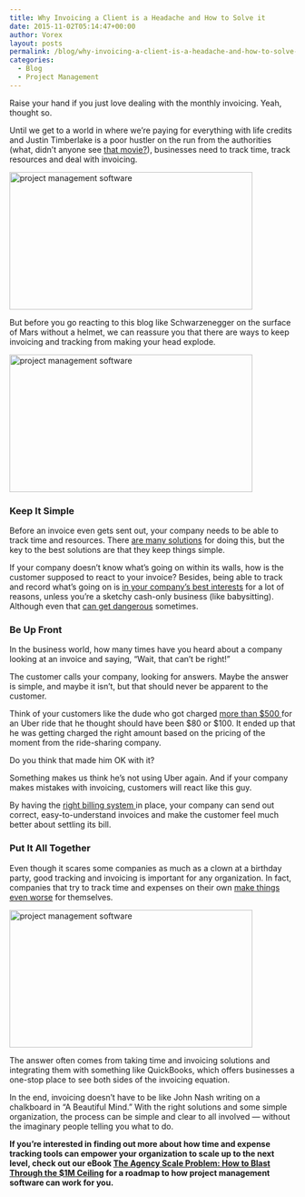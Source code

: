 ```yaml
---
title: Why Invoicing a Client is a Headache and How to Solve it
date: 2015-11-02T05:14:47+00:00
author: Vorex
layout: posts
permalink: /blog/why-invoicing-a-client-is-a-headache-and-how-to-solve-it/
categories:
  - Blog
  - Project Management
---
```

Raise your hand if you just love dealing with the monthly invoicing. Yeah, thought so.

Until we get to a world in where we&#8217;re paying for everything with life credits and Justin Timberlake is a poor hustler on the run from the authorities (what, didn&#8217;t anyone see <a href="http://www.imdb.com/title/tt1637688/" target="_blank">that movie?</a>), businesses need to track time, track resources and deal with invoicing.<!--more-->

<img class="aligncenter" src="https://media.giphy.com/media/KSbUl3jEcw57W/giphy.gif" alt="project management software" width="428" height="242" />

But before you go reacting to this blog like Schwarzenegger on the surface of Mars without a helmet, we can reassure you that there are ways to keep invoicing and tracking from making your head explode.

<img class="aligncenter" src="https://media3.giphy.com/media/r8Gyx1bXOyxiM/200.gif" alt="project management software" width="428" height="242" />

### Keep It Simple

Before an invoice even gets sent out, your company needs to be able to track time and resources. There <a href="http://www.vorex.com/product/time-expense-tracking/" target="_blank">are many solutions</a> for doing this, but the key to the best solutions are that they keep things simple.

If your company doesn&#8217;t know what&#8217;s going on within its walls, how is the customer supposed to react to your invoice? Besides, being able to track and record what&#8217;s going on is <a href="https://www.irs.gov/Businesses/Small-Businesses-&#038;-Self-Employed/What-kind-of-records-should-I-keep" target="_blank">in your company&#8217;s best interests</a> for a lot of reasons, unless you&#8217;re a sketchy cash-only business (like babysitting). Although even that <a href="https://youtu.be/Sj_WCLmAx7o" target="_blank">can get dangerous</a> sometimes.

### Be Up Front

In the business world, how many times have you heard about a company looking at an invoice and saying, &#8220;Wait, that can&#8217;t be right!&#8221;

The customer calls your company, looking for answers. Maybe the answer is simple, and maybe it isn&#8217;t, but that should never be apparent to the customer.

Think of your customers like the dude who got charged <a href="http://kdvr.com/2014/11/01/how-to-avoid-getting-burned-by-uber/" target="_blank">more than $500 </a>for an Uber ride that he thought should have been $80 or $100. It ended up that he was getting charged the right amount based on the pricing of the moment from the ride-sharing company.

Do you think that made him OK with it?

Something makes us think he&#8217;s not using Uber again. And if your company makes mistakes with invoicing, customers will react like this guy.

By having the <a href="http://www.vorex.com/product/billing-invoicing-tracking/" target="_blank">right billing system </a>in place, your company can send out correct, easy-to-understand invoices and make the customer feel much better about settling its bill.

### Put It All Together

Even though it scares some companies as much as a clown at a birthday party, good tracking and invoicing is important for any organization. In fact, companies that try to track time and expenses on their own <a href="http://www.vorex.com/step-away-from-the-spreadsheets-how-diy-business-tracking-is-a-business-fail/" target="_blank">make things even worse</a> for themselves.

<img class="aligncenter" src="https://media.giphy.com/media/NCl2SUziL42ru/giphy.gif" alt="project management software" width="428" height="242" />

The answer often comes from taking time and invoicing solutions and integrating them with something like QuickBooks, which offers businesses a one-stop place to see both sides of the invoicing equation.

In the end, invoicing doesn&#8217;t have to be like John Nash writing on a chalkboard in &#8220;A Beautiful Mind.&#8221; With the right solutions and some simple organization, the process can be simple and clear to all involved &#8212; without the imaginary people telling you what to do.

**If you&#8217;re interested in finding out more about how time and expense tracking tools can empower your organization to scale up to the next level, check out our eBook <a href="http://vorex.hs-sites.com/agency-scale-ebook?__hstc=100746398.0d9a36e8b26eeb83aaab70a992f9d211.1437581808827.1446071678022.1446239057577.55&#038;__hssc=100746398.5.1446239057577&#038;__hsfp=2924874183" target="_blank">The Agency Scale Problem: How to Blast Through the $1M Ceiling</a> for a roadmap to how project management software can work for you.**
